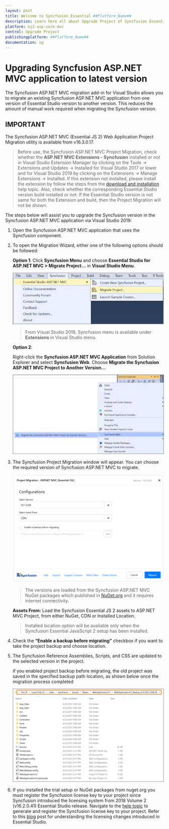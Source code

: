 ```yaml
---
layout: post
title: Welcome to Syncfusion Essential ##Platform_Name##
description: Learn here all about Upgrade Project of Syncfusion Essential ##Platform_Name## widgets based on HTML5 and jQuery.
platform: ej2-asp-core-mvc
control: Upgrade Project
publishingplatform: ##Platform_Name##
documentation: ug
---
```


# Upgrading Syncfusion ASP.NET MVC application to latest version

The Syncfusion ASP.NET MVC migration add-in for Visual Studio allows you to migrate an existing Syncfusion ASP.NET MVC application from one version of Essential Studio version to another version. This reduces the amount of manual work required when migrating the Syncfusion version.

## IMPORTANT

The Syncfusion ASP.NET MVC (Essential JS 2) Web Application Project Migration utility is available from v16.3.0.17.

> Before use, the Syncfusion ASP.NET MVC Project Migration, check whether the **ASP.NET MVC Extensions - Syncfusion** installed or not in Visual Studio Extension Manager by clicking on the Tools -> Extensions and Updates -> Installed for Visual Studio 2017 or lower and for Visual Studio 2019 by clicking on the Extensions -> Manage Extensions -> Installed. If this extension not installed, please install the extension by follow the steps from the [download and installation](https://ej2.syncfusion.com/aspnetmvc/documentation/visual-studio-integration/VS2019-Extensions/download-and-installation/) help topic. Also, check whether the corresponding Essential Studio version build installed or not. If the Essential Studio version is not same for both the Extension and build, then the Project Migration will not be shown.

The steps below will assist you to upgrade the Syncfusion version in the Syncfusion ASP.NET MVC application via Visual Studio 2019:

1. Open the Syncfusion ASP.NET MVC application that uses the Syncfusion component.

2. To open the Migration Wizard, either one of the following options should be followed:

    **Option 1**: Click **Syncfusion Menu** and choose **Essential Studio for ASP.NET MVC > Migrate Project…** in **Visual Studio Menu**.

    ![migrate project](../images/migrate-project.png)

    > From Visual Studio 2019, Syncfusion menu is available under **Extensions** in Visual Studio menu.

    **Option 2**:

    Right-click the **Syncfusion ASP.NET MVC Application** from Solution Explorer and select **Syncfusion Web**. Choose **Migrate the Syncfusion ASP.NET MVC Project to Another Version…**

    ![migrate the essential js2](../images/migrate-essentialJs2.png)

3. The Syncfusion Project Migration window will appear. You can choose the required version of Syncfusion ASP.NET MVC to migrate.

    ![project migration](../images/project-migration.png)

    > The versions are loaded from the Syncfusion ASP.NET MVC NuGet packages which published in [NuGet.org](https://www.nuget.org/packages?q=Tags%3A%22aspnetmvc%22syncfusion) and it requires internet connectivity.

    **Assets From:** Load the Syncfusion Essential JS 2 assets to ASP.NET MVC Project, from either NuGet, CDN or Installed Location.

    > Installed location option will be available only when the Syncfusion Essential JavaScript 2 setup has been installed.

4. Check the **“Enable a backup before migrating”** checkbox if you want to take the project backup and choose location.

5. The Syncfusion Reference Assemblies, Scripts, and CSS are updated to the selected version in the project.

    if you enabled project backup before migrating, the old project was saved in the specified backup path location, as shown below once the migration process completed

    ![BackupLocation](../images/BackupLocation.png)

6. If you installed the trial setup or NuGet packages from nuget.org you must register the Syncfusion license key to your project since Syncfusion introduced the licensing system from 2018 Volume 2 (v16.2.0.41) Essential Studio release. Navigate to the [help topic](https://help.syncfusion.com/common/essential-studio/licensing/license-key#how-to-generate-syncfusion-license-key) to generate and register the Syncfusion license key to your project. Refer to this [blog](https://blog.syncfusion.com/post/Whats-New-in-2018-Volume-2-Licensing-Changes-in-the-1620x-Version-of-Essential-Studio.aspx?_ga=2.11237684.1233358434.1587355730-230058891.1567654773) post for understanding the licensing changes introduced in Essential Studio.